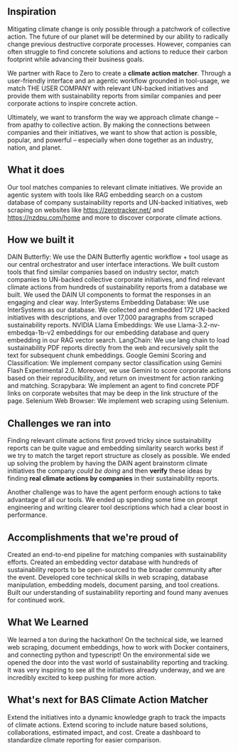 ## Inspiration

Mitigating climate change is only possible through a patchwork of collective action. The future of our planet will be determined by our ability to radically change previous destructive corporate processes. However, companies can often struggle to find concrete solutions and actions to reduce their carbon footprint while advancing their business goals. 

We partner with Race to Zero to create a **climate action matcher**. Through a user-friendly interface and an agentic workflow grounded in tool-usage, we match THE USER COMPANY with relevant UN-backed initiatives and provide them with sustainability reports from similar companies and peer corporate actions to inspire concrete action. 

Ultimately, we want to transform the way we approach climate change – from apathy to collective action. By making the connections between companies and their initiatives, we want to show that action is possible, popular, and powerful – especially when done together as an industry, nation, and planet.

## What it does

Our tool matches companies to relevant climate initiatives. We provide an agentic system with tools like
RAG embedding search on a custom database of company sustainability reports and UN-backed initiatives, web scraping on websites like https://zerotracker.net/ and https://nzdpu.com/home and more to discover corporate climate actions. 

## How we built it

DAIN Butterfly: We use the DAIN Butterfly agentic workflow + tool usage as our central orchestrator and user interface interactions. We built custom tools that find similar companies based on industry sector, match companies to UN-backed collective corporate initiatives, and find relevant climate actions from hundreds of sustainability reports from a database we built. We used the DAIN UI components to format the responses in an engaging and clear way.
InterSystems Embedding Database: We use InterSystems as our database. We collected and embedded 172 UN-backed initiatives with descriptions, and over 17,000 paragraphs from scraped sustainability reports.
NVIDIA Llama Embeddings: We use Llama-3.2-nv-embedqa-1b-v2 embeddings for our embedding database and query embedding in our RAG vector search.
LangChain: We use lang chain to load sustainability PDF reports directly from the web and recursively split the text for subsequent chunk embeddings.
Google Gemini Scoring and Classification: We implement company sector classification using Gemini Flash Experimental 2.0. Moreover, we use Gemini to score corporate actions based on their reproducibility, and return on investment for action ranking and matching.
Scrapybara: We implement an agent to find concrete PDF links on corporate websites that may be deep in the link structure of the page.
Selenium Web Browser: We implement web scraping using Selenium.

## Challenges we ran into

Finding relevant climate actions first proved tricky since sustainability reports can be quite vague and embedding similarity search works best if we try to match the target report structure as closely as possible. We ended up solving the problem by having the DAIN agent brainstorm climate initiatives the company *could be doing* and then **verify** these ideas by finding **real climate actions by companies** in their sustainability reports.

Another challenge was to have the agent perform enough actions to take advantage of all our tools. We ended up spending some time on prompt engineering and writing clearer tool descriptions which had a clear boost in performance.

## Accomplishments that we're proud of

Created an end-to-end pipeline for matching companies with sustainability efforts.
Created an embedding vector database with hundreds of sustainability reports to be open-sourced to the broader community after the event.
Developed core technical skills in web scraping, database manipulation, embedding models, document parsing, and tool creations.
Built our understanding of sustainability reporting and found many avenues for continued work.

## What We Learned

We learned a ton during the hackathon! On the technical side, we learned web scraping, document embeddings, how to work with Docker containers, and connecting python and typescript! On the environmental side we opened the door into the vast world of sustainability reporting and tracking. It was very inspiring to see all the initiatives already underway, and we are incredibly excited to keep pushing for more action.

## What's next for BAS Climate Action Matcher

Extend the initiatives into a dynamic knowledge graph to track the impacts of climate actions.
Extend scoring to include nature based solutions, collaborations, estimated impact, and cost.
Create a dashboard to standardize climate reporting for easier comparison.
